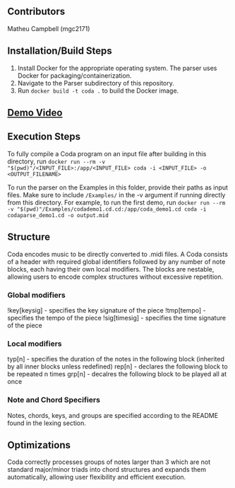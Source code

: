 ## Contributors
Matheu Campbell (mgc2171)

## Installation/Build Steps
1. Install Docker for the appropriate operating system.
   The parser uses Docker for packaging/containerization.
2. Navigate to the Parser subdirectory of this repository.
3. Run `docker build -t coda .` to build the Docker image.

## [Demo Video](https://drive.google.com/file/d/1OQQKegUaFeO91pvcVpvOBuJhmtVPxf2B/view?usp=sharing)

## Execution Steps
To fully compile a Coda program on an input file after building in this directory, run `docker run --rm -v "$(pwd)"/<INPUT_FILE>:/app/<INPUT_FILE> coda -i <INPUT_FILE> -o <OUTPUT_FILENAME>`

To run the parser on the Examples in this folder, provide their paths as input files. Make sure to include `/Examples/` in the -v argument if running directly from this directory. For example, to run the first demo, run `docker run --rm -v "$(pwd)"/Examples/codademo1.cd.cd:/app/coda_demo1.cd coda -i codaparse_demo1.cd -o output.mid`

## Structure
Coda encodes music to be directly converted to .midi files. A Coda consists of a header with required global identifiers followed by any number of note blocks, each having their own local modifiers. The blocks are nestable, allowing users to encode complex structures without excessive repetition.

### Global modifiers
!key[keysig] - specifies the key signature of the piece
!tmp[tempo] - specifies the tempo of the piece
!sig[timesig] - specifies the time signature of the piece

### Local modifiers
typ[n] - specifies the duration of the notes in the following block (inherited by all inner blocks unless redefined)
rep[n] - declares the following block to be repeated n times
grp[n] - decalres the following block to be played all at once

### Note and Chord Specifiers
Notes, chords, keys, and groups are specified according to the README found in the lexing section. 

## Optimizations
Coda correctly processes groups of notes larger than 3 which are not standard major/minor triads into chord structures and expands them automatically, allowing user flexibility and efficient execution.

## 